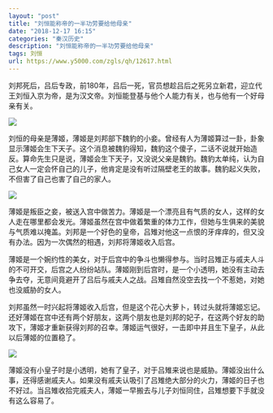```yaml
---
layout: "post"
title: "刘恒能称帝的一半功劳要给他母亲"
date: "2018-12-17 16:15"
categories: "秦汉历史"
description: "刘恒能称帝的一半功劳要给他母亲"
tags: 刘恒
url: https://www.y5000.com/zgls/qh/12617.html
---
```






刘邦死后，吕后专政，前180年，吕后一死，官员想趁吕后之死另立新君，迎立代王刘恒入京为帝，是为汉文帝。刘恒能登基与他个人能力有关，也与他有一个好母亲有关。

![](https://img.y5000.com/uploads/allimg/170207/1I21V2A-0.jpg)

刘恒的母亲是薄姬，薄姬是刘邦部下魏豹的小妾。曾经有人为薄姬算过一卦，卦象显示薄姬会生下天子。这个消息被魏豹得知，魏豹这个傻子，二话不说就开始造反。算命先生只是说，薄姬会生下天子，又没说父亲是魏豹。魏豹太单纯，认为自己女人一定会怀自己的儿子，他肯定是没有听过隔壁老王的故事。魏豹起义失败，不但害了自己也害了自己的家人。

![](https://img.y5000.com/uploads/allimg/170207/1I21R0Z-1.jpg)

薄姬是叛臣之妾，被送入宫中做苦力。薄姬是一个漂亮且有气质的女人，这样的女人走在哪里都会发光。薄姬虽然在宫中做着繁重的体力工作，但她与生俱来的美貌与气质难以掩盖。刘邦是一个好色的皇帝，吕雉对他这一点恨的牙痒痒的，但又没有办法。因为一次偶然的相遇，刘邦将薄姬收入后宫。

薄姬是一个婉约性的美女，对于后宫中的争斗也懒得参与。当时吕雉正与戚夫人斗的不可开交，后宫之人纷纷站队。薄姬刚到后宫时，是一个小透明，她没有主动去争去夺，无意间竟避开了吕后与戚夫人之战。吕雉自然没空去找一个不惹她，对她也没威胁的女人。

刘邦虽然一时兴起将薄姬收入后宫，但是这个花心大萝卜，转过头就将薄姬忘记。还好薄姬在宫中还有两个好朋友，这两个朋友也是刘邦的妃子，在这两个好友的助攻下，薄姬才重新获得刘邦的召幸。薄姬运气很好，一击即中并且生下皇子，从此以后薄姬的位置稳了。

![](https://img.y5000.com/uploads/allimg/170207/1I21S017-2.jpg)

薄姬没有小皇子时是小透明，她有了皇子，对于吕雉来说也是威胁。薄姬没出什么事，还得感谢戚夫人。如果没有戚夫认吸引了吕雉绝大部分的火力，薄姬的日子也不好过。当吕雉收拾完戚夫人，薄姬一早搬去与儿子刘恒同住，吕雉想要下手就没有这么容易了。

